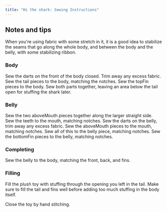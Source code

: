```yaml
---
title: "Hi the shark: Sewing Instructions"
---
```


## Notes and tips

When you're using fabric with some stretch in it, it is a good idea to stabilize the seams that go along the whole body, and between the body and the belly, with some stabilizing ribbon.

### Body

Sew the darts on the front of the body closed. Trim away any excess fabric. Sew the tail pieces to the body, matching the notches. Sew the topFin pieces to the body. Sew both parts together, leaving an area below the tail open for stuffing the shark later.

### Belly

Sew the two aboveMouth pieces together along the larger straight side. Sew the teeth to the mouth, matching notches. Sew the darts on the belly, trim away any excess fabric. Sew the aboveMouth pieces to the mouth, matching notches. Sew all of this to the belly piece, matching notches. Sew the bottomFin pieces to the belly, matching notches.

### Completing

Sew the belly to the body, matching the front, back, and fins.

### Filling

Fill the plush toy with stuffing through the opening you left in the tail. Make sure to fill the tail and fins well before adding too much stuffing in the body itself.

Close the toy by hand stitching.




